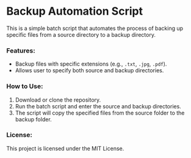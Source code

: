 # Backup Automation Script

This is a simple batch script that automates the process of backing up specific files from a source directory to a backup directory.

### Features:
- Backup files with specific extensions (e.g., `.txt`, `.jpg`, `.pdf`).
- Allows user to specify both source and backup directories.

### How to Use:
1. Download or clone the repository.
2. Run the batch script and enter the source and backup directories.
3. The script will copy the specified files from the source folder to the backup folder.

### License:
This project is licensed under the MIT License.

